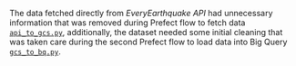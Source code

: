 The data fetched directly from *EveryEarthquake API* had unnecessary information that was removed during Prefect flow to fetch data [`api_to_gcs.py`](prefect/flows), additionally, the dataset needed some initial cleaning that was taken care during the second Prefect flow to load data into Big Query [`gcs_to_bq.py`](prefect/flows). 
